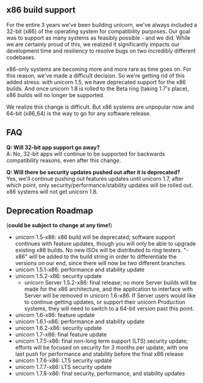 ## x86 build support
For the entire 3 years we've been building unicorn, we've always included a 32-bit (x86) of the operating system for compatibility purposes. Our goal was to support as many systems as feasibly possible - and we did. While we are certainly proud of this, we realized it significantly impacts our development time and resiliency to resolve bugs on two incredibly different codebases. 

x86-only systems are becoming more and more rare as time goes on. For this reason, we've made a difficult decision. So we're getting rid of this added stress: with unicorn 1.5, we have deprecated support for the x86 builds. And once unicorn 1.8 is rolled to the Beta ring (taking 1.7's place), x86 builds will no longer be supported.

We realize this change is difficult. But x86 systems are unpopular now and 64-bit (x86_64) is the way to go for any software release.

## FAQ
**Q: Will 32-bit app support go away?**  
A: No, 32-bit apps will continue to be supported for backwards compatibility reasons, even after this change.

**Q: Will there be security updates pushed out after it is deprecated?**  
Yes, we'll continue pushing out features updates until unicorn 1.7, after which point, only security/performance/stability updates will be rolled out. x86 systems will not get unicorn 1.8.

## Deprecation Roadmap
(**could be subject to change at any time!**)
- unicorn 1.5-x86: x86 build will be deprecated; software support continues with feature updates, though you will only be able to upgrade existing x86 builds. No new ISOs will be distributed to ring testers. "-x86" will be added to the build string in order to differentiate the versions on our end, since there will now be two different branches.
- unicorn 1.5.1-x86: performance and stability update
- unicorn 1.5.2-x86: security update
  - unicorn Server 1.5.2-x86: final release; no more Server builds will be made for the x86 architecture, and the application to interface with Server will be removed in unicorn 1.6-x86. If Server users would like to continue getting updates, or support their unicorn Production systems, they will need to switch to a 64-bit version past this point. 
- unicorn 1.6-x86: feature update
- unicorn 1.6.1-x86: performance and stability update
- unicorn 1.6.2-x86: security update
- unicorn 1.7-x86: final feature update
- unicorn 1.7.5-x86: final non-long term support (LTS) security update; efforts will be focused on security for 3 months per update, with one last push for performance and stability before the final x86 release
- unicorn 1.7.6-x86: LTS security update
- unicorn 1.7.7-x86: LTS security update
- unicorn 1.7.8-x86: final security, performance, and stability updates
